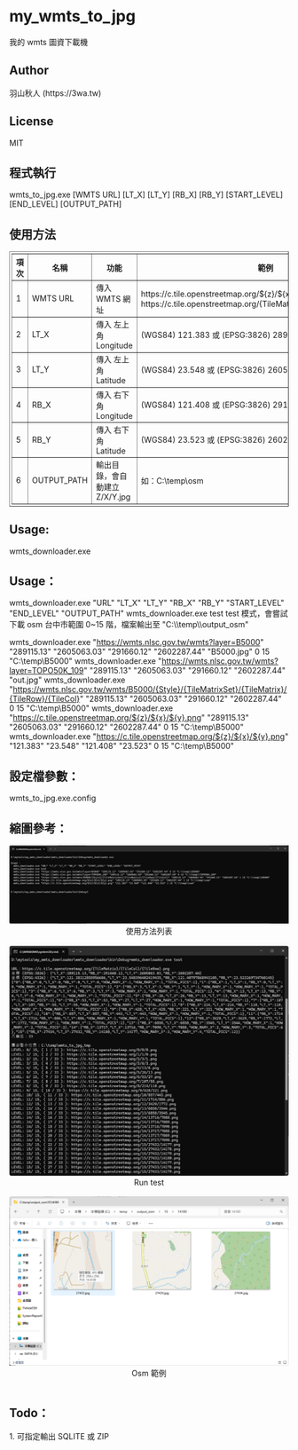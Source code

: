 # my_wmts_to_jpg
我的 wmts 圖資下載機

<h2>Author</h2>
羽山秋人 (https://3wa.tw)

<h2>License</h2>
MIT
<br>

<h2>程式執行</h2>

wmts_to_jpg.exe [WMTS URL] [LT_X] [LT_Y] [RB_X] [RB_Y] [START_LEVEL] [END_LEVEL] [OUTPUT_PATH]

<h2>使用方法</h2>

<table border="1" cellpadding="0" cellspacing="0" style="padding:3px;">
<thead>
<tr>
    <th>項次</th>
    <th>名稱</th>
    <th>功能</th>
    <th>範例</th>
</th>
</thead>
<tbody>
<tr>
    <td>1</td>
    <td>WMTS URL</td>
    <td>傳入 WMTS 網址</td>
    <td>
https://c.tile.openstreetmap.org/${z}/${x}/${y}.png
或
https://c.tile.openstreetmap.org/{TileMatrix}/{TileCol}/{TileRow}.png
    </td>
</tr>
<tr>
    <td>2</td>
    <td>LT_X</td>
    <td>傳入 左上角 Longitude</td>
    <td>(WGS84) 121.383 或 (EPSG:3826) 289115.13</td>
</tr>    
<tr>
    <td>3</td>
    <td>LT_Y</td>
    <td>傳入 左上角 Latitude</td>
    <td>(WGS84) 23.548 或 (EPSG:3826) 2605063.03</td>
</tr>
<tr>
    <td>4</td>
    <td>RB_X</td>
    <td>傳入 右下角 Longitude</td>
    <td>(WGS84) 121.408 或 (EPSG:3826) 291660.12</td>
</tr>
<tr>
    <td>5</td>
    <td>RB_Y</td>
    <td>傳入 右下角 Latitude</td>
    <td>(WGS84) 23.523 或 (EPSG:3826) 2602287.44</td>
</tr>
<tr>
    <td>6</td>
    <td>OUTPUT_PATH</td>
    <td>輸出目錄，會自動建立 Z/X/Y.jpg</td>
    <td>如：C:\temp\osm</td>
</tr>
</tbody>
</table>

<h2>Usage:</h2>

wmts_downloader.exe

<h2>Usage：</h2>
  wmts_downloader.exe "URL" "LT_X" "LT_Y" "RB_X" "RB_Y" "START_LEVEL" "END_LEVEL" "OUTPUT_PATH"
  wmts_downloader.exe test 
  test 模式，會嘗試下載 osm 台中市範圍 0~15 階，檔案輸出至 "C:\\temp\\output_osm"
  
  wmts_downloader.exe "https://wmts.nlsc.gov.tw/wmts?layer=B5000" "289115.13" "2605063.03" "291660.12" "2602287.44" "B5000.jpg" 0 15 "C:\\temp\\B5000"
  wmts_downloader.exe "https://wmts.nlsc.gov.tw/wmts?layer=TOPO50K_109" "289115.13" "2605063.03" "291660.12" "2602287.44" "out.jpg"
  wmts_downloader.exe "https://wmts.nlsc.gov.tw/wmts/B5000/{Style}/{TileMatrixSet}/{TileMatrix}/{TileRow}/{TileCol}" "289115.13" "2605063.03" "291660.12" "2602287.44" 0 15 "C:\\temp\\B5000"
  wmts_downloader.exe "https://c.tile.openstreetmap.org/${z}/${x}/${y}.png" "289115.13" "2605063.03" "291660.12" "2602287.44" 0 15 "C:\\temp\\B5000"
  wmts_downloader.exe "https://c.tile.openstreetmap.org/${z}/${x}/${y}.png" "121.383" "23.548" "121.408" "23.523" 0 15 "C:\\temp\\B5000"

<h2>設定檔參數：</h2>
wmts_to_jpg.exe.config

    
<h2>縮圖參考：</h2>
  <center>
    <img src="screenshot/01.png">
    使用方法列表    
    <br>    
    <br>
    <img src="screenshot/02.png">
    Run test
    <br>    
    <br>
    <img src="screenshot/03.png">
    Osm 範例
    <br>    
    <br>    
  </center>
<h2>Todo：</h2>
  1. 可指定輸出 SQLITE 或 ZIP